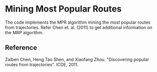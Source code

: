 # Mining Most Popular Routes

The code implements the MPR algorithm mining the most popular routes from trajectories. Refer Chen et. al. (2011) to get additional information on the MRP algorithm.

## Reference
Zaiben Chen, Heng Tao Shen, and Xiaofang Zhou. "Discovering popular routes from trajectories". ICDE, 2011.
